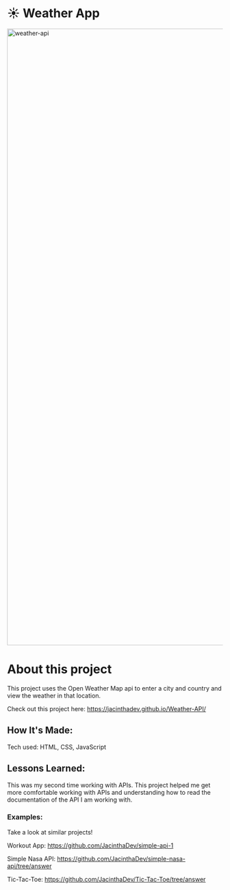 # ☀️ Weather App

<img width="1440" alt="weather-api" src="https://github.com/JacinthaDev/Weather-API/assets/129231721/24321ccb-cd4a-46a0-866b-afa34486701a">


# About this project
This project uses the Open Weather Map api to enter a city and country and view the weather in that location.

Check out this project here: https://jacinthadev.github.io/Weather-API/


## How It's Made:
Tech used: HTML, CSS, JavaScript

## Lessons Learned:
This was my second time working with APIs. This project helped me get more comfortable working with APIs and understanding how to read the documentation of the API I am working with.

### Examples:
Take a look at similar projects!

Workout App: https://github.com/JacinthaDev/simple-api-1

Simple Nasa API: https://github.com/JacinthaDev/simple-nasa-api/tree/answer

Tic-Tac-Toe: https://github.com/JacinthaDev/Tic-Tac-Toe/tree/answer


